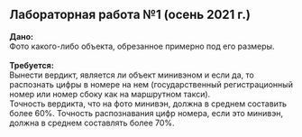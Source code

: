 ## Лабораторная работа №1 (осень 2021 г.)
<b>Дано:</b>
<br>
Фото какого-либо объекта, обрезанное примерно под его размеры.
<br>
<br>
<b>Требуется:</b>
<br>
Вынести вердикт, является ли объект минивэном и если да, то распознать цифры в номере на нем (государственный регистрационный номер или номер сбоку как на маршрутном такси).
<br>
Точность вердикта, что на фото минивэн, должна в среднем составить более 60%. Точность распознавания цифр номера, если это минивэн, должна в среднем составлять более 70%.
